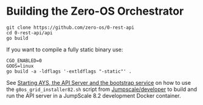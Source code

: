 # Building the Zero-OS Orchestrator

```
git clone https://github.com/zero-os/0-rest-api
cd 0-rest-api/api
go build
```

If you want to compile a fully static binary use:
```
CGO_ENABLED=0
GOOS=linux
go build -a -ldflags '-extldflags "-static"' .
```

See [Starting AYS, the API Server and the bootstrap service](/docs/setup/dev.md#start-services) on how to use the `g8os_grid_installer82.sh` script from [Jumpscale/developer](https://github.com/Jumpscale/developer) to build and run the API server in a JumpScale 8.2 development Docker container.
